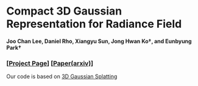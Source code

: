 # Compact 3D Gaussian Representation for Radiance Field
#### Joo Chan Lee, Daniel Rho, Xiangyu Sun, Jong Hwan Ko†, and Eunbyung Park†

### [[Project Page](https://maincold2.github.io/c3dgs/)] [[Paper(arxiv)]()]

Our code is based on [3D Gaussian Splatting](https://github.com/graphdeco-inria/gaussian-splatting)
